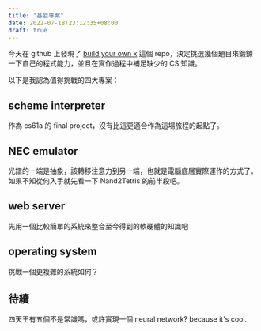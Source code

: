 ```yaml
---
title: "基岩專案"
date: 2022-07-18T23:12:35+08:00
draft: true
---
```


今天在 github 上發現了 [build your own x](https://github.com/codecrafters-io/build-your-own-x) 這個 repo，決定挑選幾個題目來鍛鍊一下自己的程式能力，並且在實作過程中補足缺少的 CS 知識。

以下是我認為值得挑戰的四大專案：

## scheme interpreter

作為 cs61a 的 final project，沒有比這更適合作為這場旅程的起點了。

## NEC emulator

光譜的一端是抽象，該轉移注意力到另一端，也就是電腦底層實際運作的方式了。如果不知從何入手就先看一下 Nand2Tetris 的前半段吧。

## web server

先用一個比較簡單的系統來整合至今得到的軟硬體的知識吧

## operating system

挑戰一個更複雜的系統如何？

## 待續

四天王有五個不是常識嗎，或許實現一個 neural network? because it's cool.